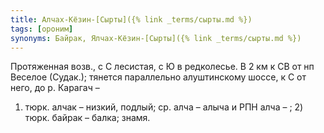 ```yaml
---
title: Алчах-Кёзин-[Сырты]({% link _terms/сырты.md %})
tags: [ороним]
synonyms: Байрак, Ялчах-Кёзин-[Сырты]({% link _terms/сырты.md %})
---
```


Протяженная возв., с С лесистая, с Ю в редколесье. В 2 км к СВ от нп Веселое
(Судак.); тянется параллельно алуштинскому шоссе, к С от него, до р. Карагач –
1) тюрк. алчак – низкий, подлый; ср. алча – алыча и РПН алча – ; 2) тюрк. байрак
– балка; знамя.
